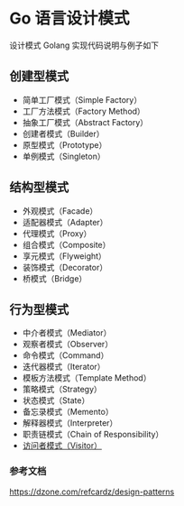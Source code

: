 # Go 语言设计模式

设计模式 Golang 实现代码说明与例子如下

## 创建型模式

* 简单工厂模式（Simple Factory）
* 工厂方法模式（Factory Method）
* 抽象工厂模式（Abstract Factory）
* 创建者模式（Builder）
* 原型模式（Prototype）
* 单例模式（Singleton）

## 结构型模式

* 外观模式（Facade）
* 适配器模式（Adapter）
* 代理模式（Proxy）
* 组合模式（Composite）
* 享元模式（Flyweight）
* 装饰模式（Decorator）
* 桥模式（Bridge）

## 行为型模式

* 中介者模式（Mediator）
* 观察者模式（Observer）
* 命令模式（Command）
* 迭代器模式（Iterator）
* 模板方法模式（Template Method）
* 策略模式（Strategy）
* 状态模式（State）
* 备忘录模式（Memento）
* 解释器模式（Interpreter）
* 职责链模式（Chain of Responsibility）
* [访问者模式（Visitor）](https://github.com/nox60/go-design-pattern/tree/master/visitor)

### 参考文档

https://dzone.com/refcardz/design-patterns